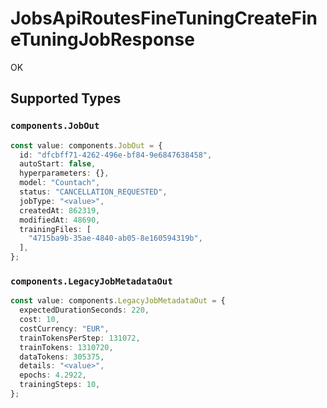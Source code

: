 # JobsApiRoutesFineTuningCreateFineTuningJobResponse

OK


## Supported Types

### `components.JobOut`

```typescript
const value: components.JobOut = {
  id: "dfcbff71-4262-496e-bf84-9e6847638458",
  autoStart: false,
  hyperparameters: {},
  model: "Countach",
  status: "CANCELLATION_REQUESTED",
  jobType: "<value>",
  createdAt: 862319,
  modifiedAt: 48690,
  trainingFiles: [
    "4715ba9b-35ae-4840-ab05-8e160594319b",
  ],
};
```

### `components.LegacyJobMetadataOut`

```typescript
const value: components.LegacyJobMetadataOut = {
  expectedDurationSeconds: 220,
  cost: 10,
  costCurrency: "EUR",
  trainTokensPerStep: 131072,
  trainTokens: 1310720,
  dataTokens: 305375,
  details: "<value>",
  epochs: 4.2922,
  trainingSteps: 10,
};
```

